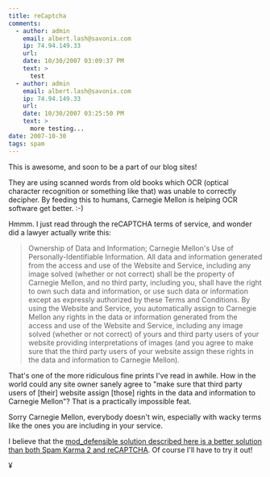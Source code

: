 ```yaml
---
title: reCaptcha
comments:
  - author: admin
    email: albert.lash@savonix.com
    ip: 74.94.149.33
    url:
    date: 10/30/2007 03:09:37 PM
    text: >
      test
  - author: admin
    email: albert.lash@savonix.com
    ip: 74.94.149.33
    url:
    date: 10/30/2007 03:25:50 PM
    text: >
      more testing...
date: 2007-10-30
tags: spam
---
```


This is awesome, and soon to be a part of our blog sites!

They are using scanned words from old books which OCR (optical character recognition or something like that) was unable to correctly decipher. By feeding this to humans, Carnegie Mellon is helping OCR software get better. :-)

Hmmm. I just read through the reCAPTCHA terms of service, and wonder did a lawyer actually write this:

<blockquote>     Ownership of Data and Information; Carnegie Mellon's Use of Personally-Identifiable Information. All data and information generated from the access and use of the Website and Service, including any image solved (whether or not correct) shall be the property of Carnegie Mellon, and no third party, including you, shall have the right to own such data and information, or use such data or information except as expressly authorized by these Terms and Conditions. By using the Website and Service, you automatically assign to Carnegie Mellon any rights in the data or information generated from the access and use of the Website and Service, including any image solved (whether or not correct) of yours and third party users of your website providing interpretations of images (and you agree to make sure that the third party users of your website assign these rights in the data and information to Carnegie Mellon).</blockquote>

That's one of the more ridiculous fine prints I've read in awhile. How in the world could any site owner sanely agree to "make sure that third party users of [their] website assign [those] rights in the data and information to Carnegie Mellon"? That is a practically impossible feat.

Sorry Carnegie Mellon, everybody doesn't win, especially with wacky terms like the ones you are including in your service.

I believe that the <a href="http://www.docunext.com/blog/2007/10/server-based-comment-spam-protection.html">mod_defensible solution described here is a better solution than both Spam Karma 2 and reCAPTCHA</a>. Of course I'll have to try it out!

¥

